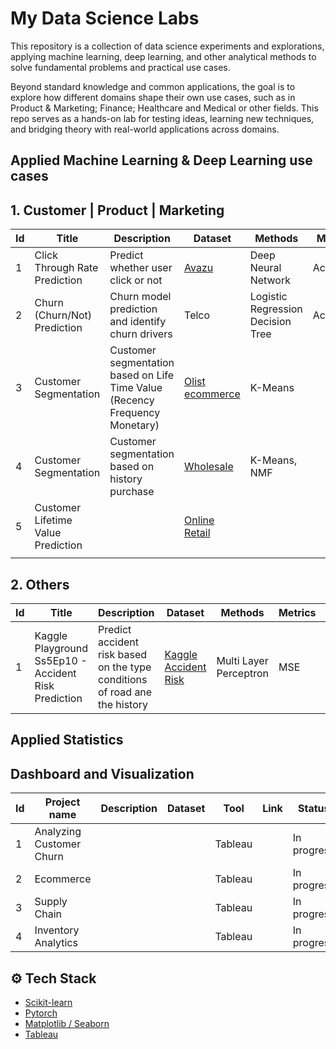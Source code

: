 # My Data Science Labs

This repository is a collection of data science experiments and explorations, applying machine learning, deep learning, and other analytical methods to solve fundamental problems and practical use cases.

Beyond standard knowledge and common applications, the goal is to explore how different domains shape their own use cases, such as in Product & Marketing; Finance; Healthcare and Medical or other fields. This repo serves as a hands-on lab for testing ideas, learning new techniques, and bridging theory with real-world applications across domains.

## Applied Machine Learning & Deep Learning use cases

## 1. Customer | Product | Marketing

| **Id** | **Title** | **Description** | **Dataset** | **Methods** | **Metrics** | **Results** | **Note** |
|---|---|---|---|---|---|---|---|
| 1 | Click Through Rate Prediction  | Predict whether user click or not | [Avazu](https://www.kaggle.com/competitions/avazu-ctr-prediction/data) | Deep Neural Network | Accuracy | 0.8251 | Done |
| 2 | Churn (Churn/Not) Prediction | Churn model prediction and identify churn drivers | Telco | Logistic Regression Decision Tree | Accuracy  | 0.7053 | Done |
| 3 | Customer Segmentation | Customer segmentation based on Life Time Value (Recency Frequency Monetary) | [Olist ecommerce](https://www.kaggle.com/datasets/olistbr/brazilian-ecommerce) |K-Means|  |  | Done |
| 4 | Customer Segmentation | Customer segmentation based on history purchase | [Wholesale](https://www.kaggle.com/datasets/binovi/wholesale-customers-data-set) | K-Means, NMF |  |  | Done |
| 5 | Customer Lifetime Value Prediction |  | [Online Retail](https://archive.ics.uci.edu/dataset/502/online+retail+ii) |  |  |  | In progress |
|  |  |  |  |  |  |  |  |


## 2. Others
| **Id** | **Title** | **Description** | **Dataset** | **Methods** | **Metrics** | **Results** | **Note** |
|---|---|---|---|---|---|---|---|
|1|Kaggle Playground Ss5Ep10 - Accident Risk Prediction|Predict accident risk based on the type conditions of road ane the history|[Kaggle Accident Risk](https://www.kaggle.com/competitions/playground-series-s5e10)|Multi Layer Perceptron|MSE|0.065|Done|


## Applied Statistics


## Dashboard and Visualization

| **Id** | **Project name** | **Description** | **Dataset** | **Tool** | **Link** | **Status** | **Note** |
|---|---|---|---|---|---|---|---|
| 1 | Analyzing Customer Churn |  |  | Tableau |  | In progress |  |
| 2 | Ecommerce |  |  | Tableau |  | In progress |  |
| 3 | Supply Chain |  |  | Tableau |  | In progress |  |
| 4 | Inventory Analytics |  |  | Tableau |  | In progress |  |

## ⚙️ Tech Stack
- [Scikit-learn](https://scikit-learn.org/)
- [Pytorch](https://pytorch.org/) 
- [Matplotlib / Seaborn](https://matplotlib.org/)    
- [Tableau](https://www.tableau.com/)